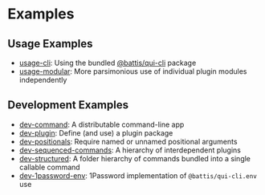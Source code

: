 # Examples

## Usage Examples

- [usage-cli](./usage-cli/): Using the bundled [@battis/qui-cli](../packages/qui-cli/) package
- [usage-modular](./usage-modular/): More parsimonious use of individual plugin modules independently

## Development Examples

- [dev-command](./dev-command/): A distributable command-line app
- [dev-plugin](./dev-plugin/): Define (and use) a plugin package
- [dev-positionals](./dev-positionals/): Require named or unnamed positional arguments
- [dev-sequenced-commands](./dev-sequenced-commands/): A hierarchy of interdependent plugins
- [dev-structured](./dev-structured/): A folder hierarchy of commands bundled into a single callable command
- [dev-1password-env](./dev-1password-env/): 1Password implementation of `@battis/qui-cli.env` use
